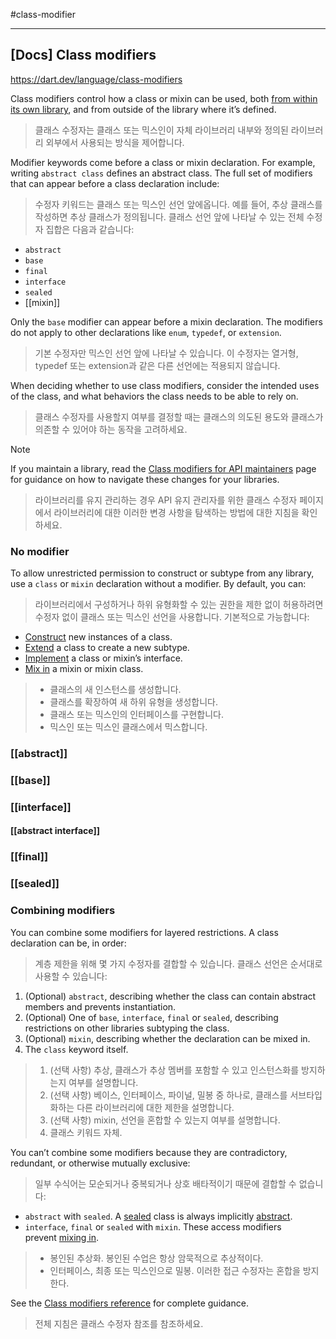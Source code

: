 #class-modifier 

---
## [Docs] Class modifiers
https://dart.dev/language/class-modifiers

Class modifiers control how a class or mixin can be used, both [from within its own library](https://dart.dev/language/class-modifiers#abstract), and from outside of the library where it’s defined.
> 클래스 수정자는 클래스 또는 믹스인이 자체 라이브러리 내부와 정의된 라이브러리 외부에서 사용되는 방식을 제어합니다.

Modifier keywords come before a class or mixin declaration. For example, writing `abstract class` defines an abstract class. The full set of modifiers that can appear before a class declaration include:
> 수정자 키워드는 클래스 또는 믹스인 선언 앞에옵니다. 예를 들어, 추상 클래스를 작성하면 추상 클래스가 정의됩니다. 클래스 선언 앞에 나타날 수 있는 전체 수정자 집합은 다음과 같습니다:

- `abstract`
- `base`
- `final`
- `interface`
- `sealed`
- [[mixin]]

Only the `base` modifier can appear before a mixin declaration. The modifiers do not apply to other declarations like `enum`, `typedef`, or `extension`.
> 기본 수정자만 믹스인 선언 앞에 나타날 수 있습니다. 이 수정자는 열거형, typedef 또는 extension과 같은 다른 선언에는 적용되지 않습니다.

When deciding whether to use class modifiers, consider the intended uses of the class, and what behaviors the class needs to be able to rely on.
> 클래스 수정자를 사용할지 여부를 결정할 때는 클래스의 의도된 용도와 클래스가 의존할 수 있어야 하는 동작을 고려하세요.

> [!NOTE]
> If you maintain a library, read the [Class modifiers for API maintainers](https://dart.dev/language/class-modifiers-for-apis) page for guidance on how to navigate these changes for your libraries.
> > 라이브러리를 유지 관리하는 경우 API 유지 관리자를 위한 클래스 수정자 페이지에서 라이브러리에 대한 이러한 변경 사항을 탐색하는 방법에 대한 지침을 확인하세요.

### No modifier
To allow unrestricted permission to construct or subtype from any library, use a `class` or `mixin` declaration without a modifier. By default, you can:
> 라이브러리에서 구성하거나 하위 유형화할 수 있는 권한을 제한 없이 허용하려면 수정자 없이 클래스 또는 믹스인 선언을 사용합니다. 기본적으로 가능합니다:

- [Construct](https://dart.dev/language/constructors) new instances of a class.
- [Extend](https://dart.dev/language/extend) a class to create a new subtype.
- [Implement](https://dart.dev/language/classes#implicit-interfaces) a class or mixin’s interface.
- [Mix in](https://dart.dev/language/mixins) a mixin or mixin class.

> - 클래스의 새 인스턴스를 생성합니다.
> - 클래스를 확장하여 새 하위 유형을 생성합니다.
> - 클래스 또는 믹스인의 인터페이스를 구현합니다.
> - 믹스인 또는 믹스인 클래스에서 믹스합니다.

### [[abstract]]
### [[base]]
### [[interface]]
#### [[abstract interface]]
### [[final]]
### [[sealed]]
### Combining modifiers

You can combine some modifiers for layered restrictions. A class declaration can be, in order:
> 계층 제한을 위해 몇 가지 수정자를 결합할 수 있습니다. 클래스 선언은 순서대로 사용할 수 있습니다:

1. (Optional) `abstract`, describing whether the class can contain abstract members and prevents instantiation.
2. (Optional) One of `base`, `interface`, `final` or `sealed`, describing restrictions on other libraries subtyping the class.
3. (Optional) `mixin`, describing whether the declaration can be mixed in.
4. The `class` keyword itself.

> 1. (선택 사항) 추상, 클래스가 추상 멤버를 포함할 수 있고 인스턴스화를 방지하는지 여부를 설명합니다.
> 2. (선택 사항) 베이스, 인터페이스, 파이널, 밀봉 중 하나로, 클래스를 서브타입화하는 다른 라이브러리에 대한 제한을 설명합니다.
> 3. (선택 사항) mixin, 선언을 혼합할 수 있는지 여부를 설명합니다.
> 4. 클래스 키워드 자체.

You can’t combine some modifiers because they are contradictory, redundant, or otherwise mutually exclusive:
> 일부 수식어는 모순되거나 중복되거나 상호 배타적이기 때문에 결합할 수 없습니다:

- `abstract` with `sealed`. A [sealed](https://dart.dev/language/class-modifiers#sealed) class is always implicitly [abstract](https://dart.dev/language/class-modifiers#abstract).
- `interface`, `final` or `sealed` with `mixin`. These access modifiers prevent [mixing in](https://dart.dev/language/mixins).

> - 봉인된 추상화. 봉인된 수업은 항상 암묵적으로 추상적이다.
> - 인터페이스, 최종 또는 믹스인으로 밀봉. 이러한 접근 수정자는 혼합을 방지한다.

See the [Class modifiers reference](https://dart.dev/language/modifier-reference) for complete guidance.
> 전체 지침은 클래스 수정자 참조를 참조하세요.